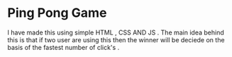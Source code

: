 # Ping Pong Game 


I have  made  this using simple HTML , CSS AND JS . The main idea behind this is that if  two user are using this then the winner will be deciede on the 
basis of  the fastest number of click's .

